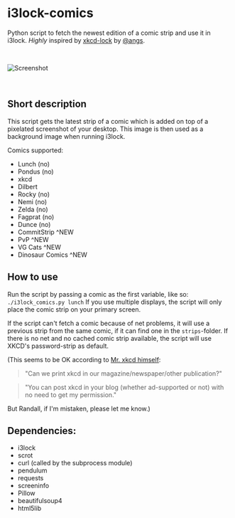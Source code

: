 # i3lock-comics
Python script to fetch the newest edition of a comic strip and use it in i3lock. *Highly* inspired by [xkcd-lock](https://github.com/angs/xkcd-lock) by [@angs](https://github.com/angs).

&nbsp;

![Screenshot](https://cloud.githubusercontent.com/assets/265139/21699961/50057f3a-d39e-11e6-9825-b7f561e9cc14.png)

&nbsp;

## Short description

This script gets the latest strip of a comic which is added on top of a pixelated screenshot of your desktop. This image is then used as a background image when running i3lock.

Comics supported:

- Lunch (no)
- Pondus (no)
- xkcd
- Dilbert
- Rocky (no)
- Nemi (no)
- Zelda (no)
- Fagprat (no)
- Dunce (no)
- CommitStrip ^NEW
- PvP ^NEW
- VG Cats ^NEW
- Dinosaur Comics ^NEW

## How to use

Run the script by passing a comic as the first variable, like so: `./i3lock_comics.py lunch`
If you use multiple displays, the script will only place the comic strip on your primary screen.

If the script can't fetch a comic because of net problems, it will use a previous strip from the same comic, if it can find one in the `strips`-folder.
If there is no net and no cached comic strip available, the script will use XKCD's password-strip as default.

(This seems to be OK according to [Mr. xkcd himself](https://xkcd.com/about):
>"Can we print xkcd in our magazine/newspaper/other publication?"

>"You can post xkcd in your blog (whether ad-supported or not) with no need to get my permission."

But Randall, if I'm mistaken, please let me know.)



## Dependencies:
- i3lock
- scrot
- curl (called by the subprocess module)
- pendulum
- requests
- screeninfo
- Pillow
- beautifulsoup4
- html5lib
